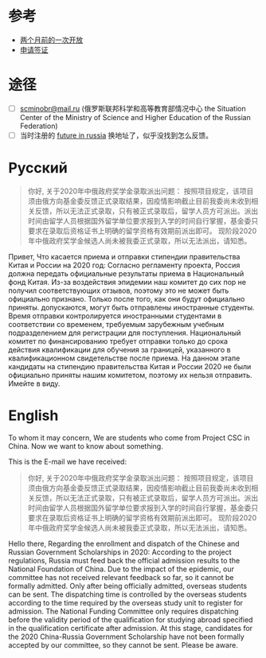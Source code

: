 # 参考

- [两个月前的一次开放](https://studyinrussia.ru/en/actual/news/russia-has-simplified-the-entry-procedure-for-foreign-students/)
- [申请签证](https://studyinrussia.ru/en/study-in-russia/step-by-step-guide-to-applying/apply-for-a-student-visa/)

# 途径

- [ ] scminobr@mail.ru (俄罗斯联邦科学和高等教育部情况中心 the Situation Center of the Ministry of Science and Higher Education of the Russian Federation)
- [ ] 当时注册的 [future in russia](https://education-in-russia.com/) 换地址了，似乎没找到怎么反馈。

# Русский


> 你好,
> 关于2020年中俄政府奖学金录取派出问题：
> 按照项目规定，该项目须由俄方向基金委反馈正式录取结果，因疫情影响截止目前我委尚未收到相关反馈，所以无法正式录取，只有被正式录取后，留学人员方可派出。派出时间由留学人员根据国外留学单位要求报到入学的时间自行掌握，基金委只要求在录取后资格证书上明确的留学资格有效期前派出即可。
> 现阶段2020年中俄政府奖学金候选人尚未被我委正式录取，所以无法派出，请知悉。

<!--谷歌机翻未检验-->
Привет,
Что касается приема и отправки стипендии правительства Китая и России на 2020 год:
Согласно регламенту проекта, Россия должна передать официальные результаты приема в Национальный фонд Китая. Из-за воздействия эпидемии наш комитет до сих пор не получил соответствующих отзывов, поэтому это не может быть официально признано. Только после того, как они будут официально приняты. допускаются, могут быть отправлены иностранные студенты. Время отправки контролируется иностранными студентами в соответствии со временем, требуемым зарубежным учебным подразделением для регистрации для поступления. Национальный комитет по финансированию требует отправки только до срока действия квалификации для обучения за границей, указанного в квалификационном свидетельстве после приема.
На данном этапе кандидаты на стипендию правительства Китая и России 2020 не были официально приняты нашим комитетом, поэтому их нельзя отправить. Имейте в виду.






# English


To whom it may concern, We are students who come from Project CSC in China. Now we want to know about something.

<!--
The questions we face to:
-->

This is the E-mail we have received:

> 你好,
> 关于2020年中俄政府奖学金录取派出问题：
> 按照项目规定，该项目须由俄方向基金委反馈正式录取结果，因疫情影响截止目前我委尚未收到相关反馈，所以无法正式录取，只有被正式录取后，留学人员方可派出。派出时间由留学人员根据国外留学单位要求报到入学的时间自行掌握，基金委只要求在录取后资格证书上明确的留学资格有效期前派出即可。
> 现阶段2020年中俄政府奖学金候选人尚未被我委正式录取，所以无法派出，请知悉。

<!--谷歌机翻未检验-->
Hello there,
Regarding the enrollment and dispatch of the Chinese and Russian Government Scholarships in 2020:
According to the project regulations, Russia must feed back the official admission results to the National Foundation of China. Due to the impact of the epidemic, our committee has not received relevant feedback so far, so it cannot be formally admitted. Only after being officially admitted, overseas students can be sent. The dispatching time is controlled by the overseas students according to the time required by the overseas study unit to register for admission. The National Funding Committee only requires dispatching before the validity period of the qualification for studying abroad specified in the qualification certificate after admission.
At this stage, candidates for the 2020 China-Russia Government Scholarship have not been formally accepted by our committee, so they cannot be sent. Please be aware.

<!--
Solutions here:
-->